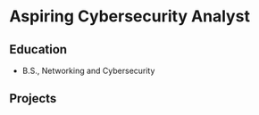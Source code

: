 # Aspiring Cybersecurity Analyst

## Education
		        		
- B.S., Networking and Cybersecurity

## Projects
